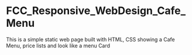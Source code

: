 # FCC_Responsive_WebDesign_Cafe_Menu
This is a simple static web page built with HTML, CSS showing a Cafe Menu, price lists and look like a menu Card
